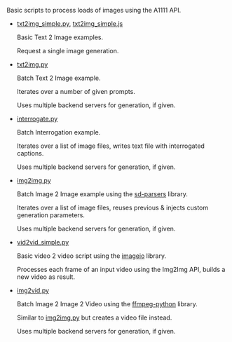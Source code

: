 Basic scripts to process loads of images using the A1111 API.

* [txt2img_simple.py](api/txt2img_simple.py), [txt2img_simple.js](api/txt2img_simple.js)

  Basic Text 2 Image examples.
  
  Request a single image generation.

* [txt2img.py](api/txt2img.py)

  Batch Text 2 Image example.
  
  Iterates over a number of given prompts.
  
  Uses multiple backend servers for generation, if given.

* [interrogate.py](api/interrogate.py)

  Batch Interrogation example.

  Iterates over a list of image files, writes text file with interrogated captions.

  Uses multiple backend servers for generation, if given.

* [img2img.py](api/img2img.py)

  Batch Image 2 Image example using the [sd-parsers](https://github.com/d3x-at/sd-parsers) library.
  
  Iterates over a list of image files, reuses previous & injects custom generation parameters.
  
  Uses multiple backend servers for generation, if given.

* [vid2vid_simple.py](api/vid2vid_simple.py)

  Basic video 2 video script using the [imageio](https://github.com/imageio/imageio) library.

  Processes each frame of an input video using the Img2Img API, builds a new video as result.

* [img2vid.py](api/img2vid.py)

  Batch Image 2 Image 2 Video using the [ffmpeg-python](https://github.com/kkroening/ffmpeg-python) library.
  
  Similar to [img2img.py](api/img2img.py) but creates a video file instead.

  Uses multiple backend servers for generation, if given.